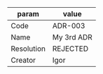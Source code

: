 
| param      | value                               | 
|------------|-------------------------------------|
| Code       | ADR-003        |
| Name       | My 3rd ADR     |
| Resolution | REJECTED |
| Creator    | Igor        |
